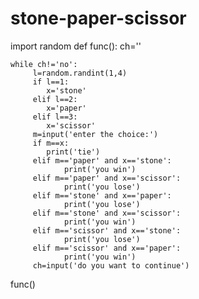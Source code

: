 # stone-paper-scissor
import random
def func():
    ch=''

    while ch!='no':
         l=random.randint(1,4)
         if l==1:
            x='stone'
         elif l==2:
            x='paper'
         elif l==3:
            x='scissor'
         m=input('enter the choice:')
         if m==x:
            print('tie')
         elif m=='paper' and x=='stone':
                print('you win')
         elif m=='paper' and x=='scissor':
                print('you lose')
         elif m=='stone' and x=='paper':
                print('you lose')
         elif m=='stone' and x=='scissor':
                print('you win')
         elif m=='scissor' and x=='stone':
                print('you lose')
         elif m=='scissor' and x=='paper':
                print('you win')
         ch=input('do you want to continue')
        
func()

